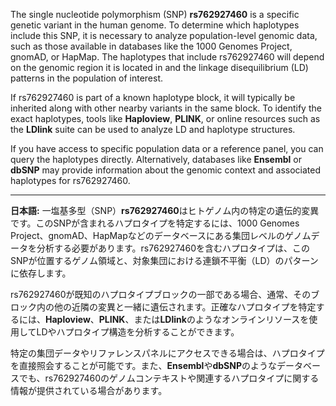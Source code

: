 The single nucleotide polymorphism (SNP) **rs762927460** is a specific genetic variant in the human genome. To determine which haplotypes include this SNP, it is necessary to analyze population-level genomic data, such as those available in databases like the 1000 Genomes Project, gnomAD, or HapMap. The haplotypes that include rs762927460 will depend on the genomic region it is located in and the linkage disequilibrium (LD) patterns in the population of interest.

If rs762927460 is part of a known haplotype block, it will typically be inherited along with other nearby variants in the same block. To identify the exact haplotypes, tools like **Haploview**, **PLINK**, or online resources such as the **LDlink** suite can be used to analyze LD and haplotype structures.

If you have access to specific population data or a reference panel, you can query the haplotypes directly. Alternatively, databases like **Ensembl** or **dbSNP** may provide information about the genomic context and associated haplotypes for rs762927460.

---

**日本語:**
一塩基多型（SNP）**rs762927460**はヒトゲノム内の特定の遺伝的変異です。このSNPが含まれるハプロタイプを特定するには、1000 Genomes Project、gnomAD、HapMapなどのデータベースにある集団レベルのゲノムデータを分析する必要があります。rs762927460を含むハプロタイプは、このSNPが位置するゲノム領域と、対象集団における連鎖不平衡（LD）のパターンに依存します。

rs762927460が既知のハプロタイプブロックの一部である場合、通常、そのブロック内の他の近隣の変異と一緒に遺伝されます。正確なハプロタイプを特定するには、**Haploview**、**PLINK**、または**LDlink**のようなオンラインリソースを使用してLDやハプロタイプ構造を分析することができます。

特定の集団データやリファレンスパネルにアクセスできる場合は、ハプロタイプを直接照会することが可能です。また、**Ensembl**や**dbSNP**のようなデータベースでも、rs762927460のゲノムコンテキストや関連するハプロタイプに関する情報が提供されている場合があります。